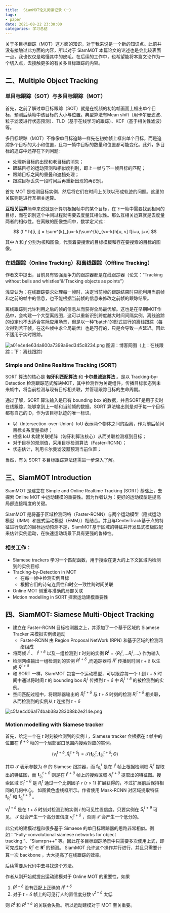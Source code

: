```yaml
---
title:  SiamMOT论文阅读记录（一）
tags:
- paper
date: 2021-08-22 23:30:00
categories: 学习总结
---
```



关于多目标跟踪（MOT）这方面的知识，对于我来说是一个新的知识点。此前并没有接触过此方面的内容，所以对于 SiamMOT 本篇论文的论述也是会比较表面一点，我也仅仅是略懂其中的皮毛。在后续的工作中，也希望能将本篇文论作为一个切入点，去接触更多的有关多目标跟踪的内容。

## 二、Multiple Object Tracking

### 单目标跟踪（SOT）与多目标跟踪（MOT）

首先，之前了解过单目标跟踪（SOT）就是在视频的初始帧画面上框出单个目标，预测后续帧中该目标的大小与位置。典型算法有Mean shift（用卡尔曼滤波、粒子滤波进行状态预测）、TLD（基于在线学习的跟踪）、KCF（基于相关性滤波）等。

多目标跟踪（MOT）不像像单目标追踪一样先在初始帧上框出单个目标，而是追踪多个目标的大小和位置，且每一帧中目标的数量和位置都可能变化。此外，多目标的追踪中还存在下列问题:

- 处理新目标的出现和老目标的消失；
- 跟踪目标的运动预测和相似度判别，即上一帧与下一帧目标的匹配；
- 跟踪目标之间的重叠和遮挡处理；
- 跟踪目标丢失一段时间后再重新出现的再识别。

首先 MOT 是检测目标实例，然后将它们在时间上关联以形成轨迹的问题。这里的关联则是进行互相关运算。

**互相关运算**简单来说就是计算机根据帧中的某个目标，在下一帧中需要找到相同的目标，而在识别这个中间过程就需要去度量其相似性。那么互相关运算就是去度量两者的相似性。在离散的图像空间中，数学定义式：

$$
(f * h)[i, j] = \sum^{k}_{u=-k}\sum^{k}_{v=-k}h[u, v] f[i+u, j+v]
$$


其中 $h$ 和 $f$ 分别为核和图像，代表着要搜索的目标模板和存在要搜索的目标的图像。


### 在线跟踪（Online Tracking）和离线跟踪（Offline Tracking）

作者文中提出，目前具有较强竞争力的跟踪器都是在线跟踪器（论文：“Tracking without bells and whistles”&“Tracking objects as points”）

浅显认为：在线跟踪要求处理每一帧时，决定当前帧的跟踪结果时只能利用当前帧和之前的帧中的信息，也不能根据当前帧的信息来修改之前帧的跟踪结果。

离线跟踪则允许利用之后的帧的信息从而获得全局最优解。这也是在早期MOT作品中，会构建一个大型离线图，这可以重新识别跨度越大时间间隔实例。离线追踪的设定也不太适合实际应用场景，但是以一种“batch”的形式进行的离线跟踪（每次得到若干帧，在这些帧中求全局最优）也是可行的，只是会导致一点延迟。因此不适用于实时跟踪。

![a01e4e4e634a800a7399a9ed345c8234.png](./_resources/fbf02ede890b4b849cde4fbfc59a828c.png)
图源：博客网图（上：在线跟踪；下：离线跟踪）


### Simple and Online Realtime Tracking (SORT)

SORT 算法的核心是 **匈牙利匹配算法** 和 **卡尔曼滤波算法** 。是以 Tracking-by-Detection 检测跟踪范式解决MOT，其中检测作为关键组件，传播目标状态到未来帧中，将当前检测与现有目标相关联，并管理跟踪目标的生命周期。

通过了解，SORT 算法输入是已有 bounding box 的数据，并且SORT是用于实时在线跟踪，能够拿到上一帧和当前帧的数据。SORT 算法输出则是对于每一个目标都有自己的ID，作为该目标轨迹的唯一标识。

- 以（Intersection-over-Union）IoU 表示两个物体之间的距离，作为前后帧间目标关系度量指标；
- 根据 IoU 构建关联矩阵（匈牙利算法核心）从而关联检测框到目标；
- 对于目标的观测值，采用目标检测算法（Faster-RCNN）；
- 状态估计，利用卡尔曼滤波器预测当前位置；

当然，有关 SORT 多目标跟踪算法还需进一步深入了解。

## 三、SiamMOT Introduction

SiamMOT 是建立在 Simple and Online Realtime Tracking (SORT) 基础上，去探索 Online MOT 中运动建模的重要性。因为作者认为：更好的运动模型是提高局部连接精度的关键。

SiamMOT 是将基于区域检测网络（Faster-RCNN）与两个运动模型（隐式运动模型（IMM）和显式运动模型（EMM））相结合。并且与CenterTrack基于点的特征进行隐式的目标运动预测不是，SiamMOT基于区域的特征并开发显式模板匹配来估计实例运动，在快速运动场景下具有更强的鲁棒性。

### 相关工作：

- Siamese trackers 学习一个匹配函数，用于搜索在更大的上下文区域内检测到的实例目标
- Tracking-by-Detection in MOT
	- 在每一帧中检测实例目标
	- 根据它们的诗句连贯性和时空一致性跨时间关联
- Online MOT 侧重与准确的局部关联
- Motion modelling in SORT 探索运动建模重要性


## 四、SiamMOT: Siamese Multi-Object Tracking

- 建立在 Faster-RCNN 目标检测器之上，并添加了一个基于区域的 Siamese Tracker 来模拟实例级运动
	- Faster-RCNN 由 Region Proposal NetWork (RPN) 和基于区域的检测网络组成
- 将两帧 $I^t$ 、 $I^{t+\delta}$ 以及一组检测到 $t$ 时刻的实例 $\mathbf{R}^t = \{R^t_1, ... R^t_i, ... \}$ 作为输入
- 检测网络输出一组检测到的实例 $R^{t+\delta}$ ,而追踪器将 $R^t$ 传播到时间 $t+\delta$ 以生成 $\tilde{R}^{t+\delta}$ 
- 和 SORT 一样，SiamMOT 包含一个运动模型，可以跟踪每一个 $t$ 到 $t+\delta$ 时间中通过将时间 $t$ 的 bounding box $R^t_i$ 传播到 $t+\delta$ 中 $\tilde{R}^{t+\delta}_i$ 的被检测到的实例。
- 空间匹配过程中，将跟踪器输出的 $\tilde{R}^{t+\delta}_i$ 与 $t+\delta$ 时刻的检测 $R^{t+\delta}_i$ 相关联，从而检测到的实例从 $t$ 连接到 $t+\delta$

![c5fae4d06a174bab38a283088b2e214e.png](./_resources/fd34373bf4e24888a4f6e87047086130.png)


### Motion modelling with Siamese tracker


首先，给定一个在 $t$ 时刻被检测到的实例 $i$ ，Siamese tracker 会根据在 $t$ 帧中的位置在 $I^{t+\delta}$ 帧的一个局部窗口范围内搜索对应的实例。

$$
(v^{t+\delta}_i, \tilde{R}^{t+\delta}_i) = \mathcal{T}(\mathbf{f}^t_{R_i}, \mathbf{f}^{t+\delta}_{S_i}; \Theta)
$$

其中 $\mathcal{T}$ 表示参数为 $\Theta$ 的 Siamese 跟踪器，而 $\mathbf{f}^t_{R_i}$ 是在 $I^t$ 帧上根据检测框 $R^t_i$ 提取出的特征图，而 $\mathbf{f}^{t+\theta}_{S_i}$ 则是在 $I^{t+\theta}$ 帧上的搜索区域 $S^{t+\theta}_i$ 提取出的特征图。搜索区域 $S^{t+\theta}_i$ 是 $R^t_i$ 通过一个比例因子 $r$ ($r$ > 1) 扩展获得的，不过扩展前后保持相同的几何中心。 如图黄色虚线框所示。作者使用 Mask-RCNN 对区域提取特征 $\mathbf{f}^t_{R_i}$ 和 $\mathbf{f}^{t+\theta}_{S_i}$ 。

$v^{t+\delta}_i$ 是在 $t+\delta$ 时刻对检测到的实例 $i$ 的可见性置信度。只要实例在 $S^{t+\theta}_i$ 可见， $\mathcal{T}$ 就会产生一个高分置信度 $v^{t+\delta}_i$ ，否则 $\mathcal{T}$ 会产生一个低分的。

此公式的建模过程和很多基于 Simaese 的单目标跟踪器的思路非常相似。例如：“Fully-convolutional siamese
networks for object tracking.”、“Siamrpn++” 等。因此在多目标跟踪场景中只需要多次使用上式，即可完成每个 $R^t_i \in \mathbf{R}^t$ 的预测。 SiamMOT 允许这个操作并行进行，并且只需要计算一次 backbone ，大大提高了在线跟踪的效率。

后续需要从代码中去寻找这个方法。

作者从刚开始就提出运动建模对于 Online MOT 的重要性，如果 

1. $\tilde{R}^{t+\delta}$ 没有匹配上正确的 $R^{t+\delta}$
2. 对于 $t+\delta$ 帧上的可见行人的置信度分数 $v^{t+\delta}$ 太低

则 ${R}^{t}$ 和 $R^{t+\delta}$ 的关联会失败。所以运动建模对于 MOT 至关重要。



